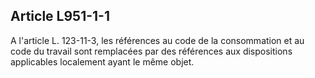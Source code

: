 Article L951-1-1
----
A l'article L. 123-11-3, les références au code de la consommation et au code du
travail sont remplacées par des références aux dispositions applicables
localement ayant le même objet.
